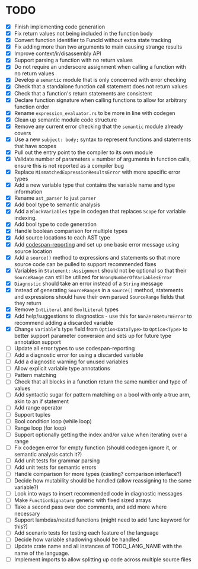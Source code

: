 # TODO

- [x]  Finish implementing code generation
- [x]  Fix return values not being included in the function body
- [x]  Convert function identifier to FuncId without extra state tracking
- [x]  Fix adding more than two arguments to main causing strange results
- [x]  Improve context/ir/disassembly API
- [x]  Support parsing a function with no return values
- [x]  Do not require an underscore assignment when calling a function with no return values
- [x]  Develop a `semantic` module that is only concerned with error checking
- [x]  Check that a standalone function call statement does not return values
- [x]  Check that a function's return statements are consistent
- [x]  Declare function signature when calling functions to allow for arbitrary function order
- [x]  Rename `expression_evaluator.rs` to be more in line with codegen
- [x]  Clean up semantic module code structure
- [x]  Remove any current error checking that the `semantic` module already covers
- [x]  Use a new `subject: body;` syntax to represent functions and statements that have scopes
- [x]  Pull out the entry point to the compiler to its own module
- [x]  Validate number of parameters = number of arguments in function calls, ensure this is not reported as a compiler bug
- [x]  Replace `MismatchedExpressionResultsError` with more specific error types
- [x]  Add a new variable type that contains the variable name and type information
- [x]  Rename `ast_parser` to just `parser`
- [x]  Add bool type to semantic analysis
- [x]  Add a `BlockVariables` type in codegen that replaces `Scope` for variable indexing.
- [x]  Add bool type to code generation
- [x]  Handle boolean comparison for multiple types
- [x]  Add source locations to each AST type
- [x]  Add [codespan-reporting](https://github.com/brendanzab/codespan) and set up one basic error message using source location
- [x]  Add a `source()` method to expressions and statements so that more source code can be pulled to support recommended fixes
- [x]  Variables in `Statement::Assignment` should not be optional so that their `SourceRange` can still be utilized for `WrongNumberOfVariablesError`
- [x]  `Diagnostic` should take an error instead of a `String` message
- [x]  Instead of generating `SourceRange`s in a `source()` method, statements and expressions should have their own parsed `SourceRange` fields that they return
- [x]  Remove `IntLiteral` and `BoolLiteral` types
- [x]  Add help/suggestions to diagnostics - use this for `NonZeroReturnError` to recommend adding a discarded variable
- [x]  Change `Variable`'s type field from `Option<DataType>` to `Option<Type>` to better support parameter conversion and sets up for future type annotation support
- [ ]  Update all error types to use codespan-reporting
- [ ]  Add a diagnostic error for using a discarded variable
- [ ]  Add a diagnostic warning for unused variables
- [ ]  Allow explicit variable type annotations
- [ ]  Pattern matching
- [ ]  Check that all blocks in a function return the same number and type of values
- [ ]  Add syntactic sugar for pattern matching on a bool with only a true arm, akin to an if statement
- [ ]  Add range operator
- [ ]  Support tuples
- [ ]  Bool condition loop (while loop)
- [ ]  Range loop (for loop)
- [ ]  Support optionally getting the index and/or value when iterating over a range
- [ ]  Fix codegen error for empty function (should codegen ignore it, or semantic analysis catch it?)
- [ ]  Add unit tests for grammar parsing
- [ ]  Add unit tests for semantic errors
- [ ]  Handle comparison for more types (casting? comparison interface?)
- [ ]  Decide how mutability should be handled (allow reassigning to the same variable?)
- [ ]  Look into ways to insert recommended code in diagnostic messages
- [ ]  Make `FunctionSignature` generic with fixed sized arrays
- [ ]  Take a second pass over doc comments, and add more where necessary
- [ ]  Support lambdas/nested functions (might need to add func keyword for this?)
- [ ]  Add scenario tests for testing each feature of the language
- [ ]  Decide how variable shadowing should be handled
- [ ]  Update crate name and all instances of TODO_LANG_NAME with the name of the language.
- [ ]  Implement imports to allow splitting up code across multiple source files
